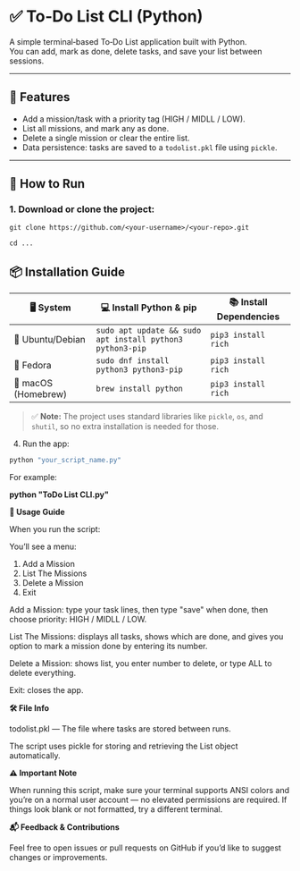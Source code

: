 # ✅ To‑Do List CLI (Python)

A simple terminal‑based To‑Do List application built with Python.  
You can add, mark as done, delete tasks, and save your list between sessions.

---

## 🧩 Features

- Add a mission/task with a priority tag (HIGH / MIDLL / LOW).  
- List all missions, and mark any as done.  
- Delete a single mission or clear the entire list.  
- Data persistence: tasks are saved to a `todolist.pkl` file using `pickle`.

---

## 🚀 How to Run

### 1. Download or clone the project:

``
git clone https://github.com/<your‑username>/<your‑repo>.git
``

``
cd ... ``

## 📦 Installation Guide

| 🖥️ System        | 💻 Install Python & pip                              | 📚 Install Dependencies             |
|------------------|------------------------------------------------------|-------------------------------------|
| 🐧 Ubuntu/Debian | `sudo apt update && sudo apt install python3 python3-pip` | `pip3 install rich`                |
| 🧢 Fedora         | `sudo dnf install python3 python3-pip`                   | `pip3 install rich`                |
| 🍎 macOS (Homebrew) | `brew install python`                                 | `pip3 install rich`                |

> ✅ **Note:** The project uses standard libraries like `pickle`, `os`, and `shutil`, so no extra installation is needed for those.

4. Run the app:

```bash
python "your_script_name.py"
```

For example:

**python "ToDo List CLI.py"**


**📝 Usage Guide**

When you run the script:

You’ll see a menu:

1. Add a Mission  
2. List The Missions  
3. Delete a Mission  
4. Exit


Add a Mission: type your task lines, then type "save" when done, then choose priority: HIGH / MIDLL / LOW.

List The Missions: displays all tasks, shows which are done, and gives you option to mark a mission done by entering its number.

Delete a Mission: shows list, you enter number to delete, or type ALL to delete everything.

Exit: closes the app.

**🛠️ File Info**

todolist.pkl — The file where tasks are stored between runs.

The script uses pickle for storing and retrieving the List object automatically.

**⚠️ Important Note**

When running this script, make sure your terminal supports ANSI colors and you’re on a normal user account — no elevated permissions are required.
If things look blank or not formatted, try a different terminal.

**📬 Feedback & Contributions**

Feel free to open issues or pull requests on GitHub if you’d like to suggest changes or improvements.

